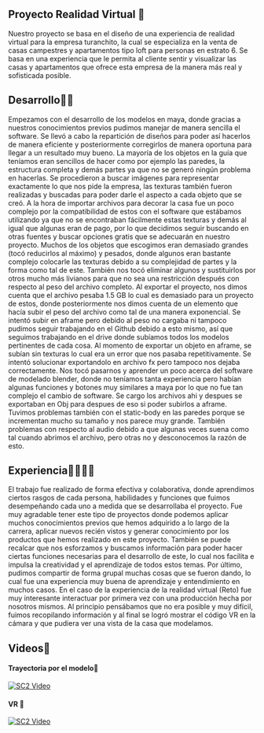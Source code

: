 ## **Proyecto Realidad Virtual** 🤙
Nuestro proyecto se basa en el diseño de una experiencia de realidad virtual para la empresa turanchito, la cual se especializa en la venta de casas campestres y apartamentos tipo loft para personas en estrato 6. Se basa en una experiencia que le permita al cliente sentir y visualizar las casas y apartamentos que ofrece esta empresa de la manera más real y sofisticada posible.


## **Desarrollo**👷🏽
Empezamos con el desarrollo de los modelos en maya, donde gracias a nuestros conocimientos previos pudimos manejar de manera sencilla el software. Se llevó a cabo la repartición de diseños para poder así hacerlos de manera eficiente y posteriormente corregirlos de manera oportuna para llegar a un resultado muy bueno. La mayoría de los objetos en la guía que teníamos eran sencillos de hacer como por ejemplo las paredes, la estructura completa y demás partes ya que no se generó ningún problema en hacerlas. Se procedieron a buscar imágenes para representar exactamente lo que nos pide la empresa, las texturas también fueron realizadas y buscadas para poder darle el aspecto a cada objeto que se creó. A la hora de importar archivos para decorar la casa fue un poco complejo por la compatibilidad de estos con el software que estábamos utilizando ya que no se encontraban fácilmente estas texturas y demás al igual que algunas eran de pago, por lo que decidimos seguir buscando en otras fuentes y buscar opciones gratis que se adecuarán en nuestro proyecto. Muchos de los objetos que escogimos eran demasiado grandes (tocó reducirlos al máximo) y pesados, donde algunos eran bastante complejo colocarle las texturas debido a su complejidad de partes y la forma como tal de este. También nos tocó eliminar algunos y sustituirlos por otros mucho más livianos para que no sea una restricción después con respecto al peso del archivo completo. Al exportar el proyecto, nos dimos cuenta que el archivo pesaba 1.5 GB lo cual es demasiado para un proyecto de estos, donde posteriormente nos dimos cuenta de un elemento que hacía subir el peso del archivo como tal de una manera exponencial. Se intentó subir en aframe pero debido al peso no cargaba ni tampoco pudimos seguir trabajando en el Github debido a esto mismo, así que seguimos trabajando en el drive donde subíamos todos los modelos pertinentes de cada cosa. Al momento de exportar un objeto en aframe, se subían sin texturas lo cual era un error que nos pasaba repetitivamente. Se intentó solucionar exportandolo en archivo fx pero tampoco nos dejaba correctamente. Nos tocó pasarnos y aprender un poco acerca del software de modelado blender, donde no teníamos tanta experiencia pero habían algunas funciones y botones muy similares a maya por lo que no fue tan complejo el cambio de software. Se cargo los archivos ahi y despues se exportaban en Obj para despues de eso si poder subirlos a aframe. Tuvimos problemas también con el static-body en las paredes porque se incrementan mucho su tamaño y nos parece muy grande. También problemas con respecto al audio debido a que algunas veces suena como tal cuando abrimos el archivo, pero otras no y desconocemos la razón de esto.

## **Experiencia**🤟🏻🧍🏼 

El trabajo fue realizado de forma efectiva y colaborativa, donde aprendimos ciertos rasgos de cada persona, habilidades y funciones que fuimos desempeñando cada uno a medida que se desarrollaba el proyecto. Fue muy agradable tener este tipo de proyectos donde podemos aplicar muchos conocimientos previos que hemos adquirido a lo largo de la carrera, aplicar nuevos recién vistos y generar conocimiento por los productos que hemos realizado en este proyecto. También se puede recalcar que nos esforzamos y buscamos información para poder hacer ciertas funciones necesarias para el desarrollo de este, lo cual nos facilita e impulsa la creatividad y el aprendizaje de todos estos temas. Por último, pudimos compartir de forma grupal muchas cosas que se fueron dando, lo cual fue una experiencia muy buena de aprendizaje y entendimiento en muchos casos. En el caso de la experiencia de la realidad virtual (Reto) fue muy interesante interactuar por primera vez con una producción hecha por nosotros mismos. Al principio pensábamos que no era posible y muy difícil, fuimos recopilando información y al final se logró mostrar el código VR en la cámara y que pudiera ver una vista de la casa que modelamos.


## **Videos**🎥

#### **Trayectoria por el modelo**🔭

[![SC2 Video](https://img.youtube.com/vi/aD8o0E7l2nI/0.jpg)](http://www.youtube.com/watch?v=aD8o0E7l2nI)
#### **VR** 📲 
[![SC2 Video](https://img.youtube.com/vi/-cQpTbRBOt0/0.jpg)](http://www.youtube.com/watch?v=-cQpTbRBOt0)

